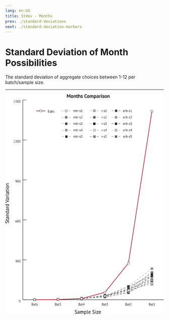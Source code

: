 ```yaml
---
lang: en-US
title: Stdev - Months
prev: ./standard-deviations
next: ./standard-deviation-markers
---
```


# Standard Deviation of Month Possibilities

The standard deviation of aggregate choices between 1-12 per batch/sample size.

---

<img src="../_media/graphs/stdev-mo-comp.svg" style="width:600px" alt="Month STDEV">

